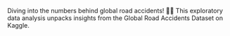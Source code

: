Diving into the numbers behind global road accidents! 🚗💥 This exploratory data analysis unpacks insights from the Global Road Accidents Dataset on Kaggle.
